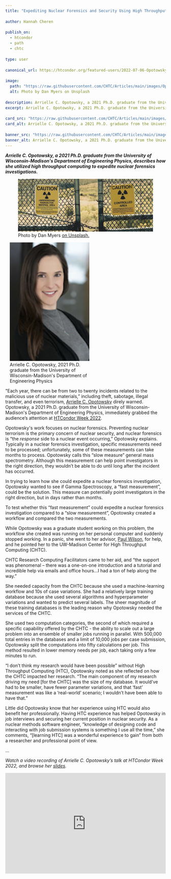 ```yaml
---
title: "Expediting Nuclear Forensics and Security Using High Throughput Computing"

author: Hannah Cheren

publish_on:
  - htcondor
  - path
  - chtc
  
type: user

canonical_url: https://htcondor.org/featured-users/2022-07-06-Opotowsky.html

image:
  path: "https://raw.githubusercontent.com/CHTC/Articles/main/images/Opotowsky-card.jpeg"
  alt: Photo by Dan Myers on Unsplash
  
description: Arrielle C. Opotowsky, a 2021 Ph.D. graduate from the University of Wisconsin-Madison's Department of Engineering Physics, describes how she utilized high throughput computing to expedite nuclear forensics investigations. 
excerpt: Arrielle C. Opotowsky, a 2021 Ph.D. graduate from the University of Wisconsin-Madison's Department of Engineering Physics, describes how she utilized high throughput computing to expedite nuclear forensics investigations. 

card_src: "https://raw.githubusercontent.com/CHTC/Articles/main/images/Opotowsky-card.jpeg"
card_alt: Arrielle C. Opotowsky, a 2021 Ph.D. graduate from the University of Wisconsin-Madison's Department of Engineering Physics, describes how she utilized high throughput computing to expedite nuclear forensics investigations. 

banner_src: "https://raw.githubusercontent.com/CHTC/Articles/main/images/Opotowsky-card.jpeg"
banner_alt: Arrielle C. Opotowsky, a 2021 Ph.D. graduate from the University of Wisconsin-Madison's Department of Engineering Physics, describes how she utilized high throughput computing to expedite nuclear forensics investigations. 
---
```

  ***Arrielle C. Opotowsky, a 2021 Ph.D. graduate from the University of Wisconsin-Madison's Department of Engineering Physics, describes how she utilized high throughput computing to expedite nuclear forensics investigations.***

  <figure>
  <img src="https://raw.githubusercontent.com/CHTC/Articles/main/images/Opotowsky-card.jpeg" alt="Computer rendering of DNA."/>
  <figcaption class="figure-caption">Photo by Dan Myers <a href="https://unsplash.com/photos/xXbQIrWH2_A">on Unsplash.</a><br/></figcaption>
</figure>

  <figure class="figure float-end" style="margin-left: 1em; width: 250px;">
  <img src='https://raw.githubusercontent.com/CHTC/Articles/main/images/Opotowsky-headshot.png' class="figure-img img-fluid rounded" alt="Arrielle C. Opotowsky, 2021 Ph.D. graduate from the University of Wisconsin-Madison's Department of Engineering Physics" width="250px">
  <figcaption class="figure-caption">Arrielle C. Opotowsky, 2021 Ph.D. graduate from the University of Wisconsin-Madison's Department of Engineering Physics<br/></figcaption>
</figure>
  
  "Each year, there can be from two to twenty incidents related to the malicious use of nuclear materials,” including theft, sabotage, illegal transfer, and even terrorism, [Arrielle C. Opotowsky](http://scifun.org/Thesis_Awards/opotowsky.html) direly warned. Opotowsky, a 2021 Ph.D. graduate from the University of Wisconsin-Madison's Department of Engineering Physics, immediately grabbed the audience’s attention at [HTCondor Week 2022](https://agenda.hep.wisc.edu/event/1733/timetable/?view=standard). 

  Opotowsky's work focuses on nuclear forensics. Preventing nuclear terrorism is the primary concern of nuclear security, and nuclear forensics is “the *response* side to a nuclear event occurring,” Opotowsky explains. Typically in a nuclear forensics investigation, specific measurements need to be processed; unfortunately, some of these measurements can take months to process. Opotowsky calls this “slow measure” general mass spectrometry. Although this measurement can help point investigators in the right direction, they wouldn’t be able to do until long after the incident has occurred.

  In trying to learn how she could expedite a nuclear forensics investigation, Opotowsky wanted to see if Gamma Spectroscopy, a “fast measurement”, could be the solution. This measure can potentially point investigators in the right direction, but in days rather than months.

  To test whether this “fast measurement” could expedite a nuclear forensics investigation compared to a “slow measurement”, Opotowsky created a workflow and compared the two measurements.

  While Opotowsky was a graduate student working on this problem, the workflow she created was running on her personal computer and suddenly stopped working. In a panic, she went to her advisor, [Paul Wilson](https://directory.engr.wisc.edu/ep/faculty/wilson_paul), for help, and he pointed her to the UW-Madison Center for High Throughput Computing (CHTC).

  CHTC Research Computing Facilitators came to her aid, and “the support was phenomenal – there was a one-on-one introduction and a tutorial and incredible help via emails and office hours…I had a ton of help along the way.”

  She needed capacity from the CHTC because she used a machine-learning workflow and 10s of case variations. She had a relatively large training database because she used several algorithms and hyperparameter variations and wanted to predict several labels. The sheer magnitude of these training databases is the leading reason why Opotowsky needed the services of the CHTC.

  She used two computation categories, the second of which required a specific capability offered by the CHTC - the ability to scale out a large problem into an ensemble of smaller jobs running in parallel. With 500,000 total entries in the databases and a limit of 10,000 jobs per case submission, Opotowsky split the computations into fifty calculations per job. This method resulted in lower memory needs per job, each taking only a few minutes to run.

  “I don’t think my research would have been possible” without High Throughput Computing (HTC), Opotowsky noted as she reflected on how the CHTC impacted her research. “The main component of my research driving my need [for the CHTC] was the size of my database. It would’ve had to be smaller, have fewer parameter variations, and that ‘fast’ measurement was like a ‘real-world’ scenario; I wouldn’t have been able to have that.” 

  Little did Opotowsky know that her experience using HTC would also benefit her professionally. Having HTC experience has helped Opotowsky in job interviews and securing her current position in nuclear security. As a nuclear methods software engineer, “knowledge of designing code and interacting with job submission systems is something I use all the time,” she comments, “[learning HTC] was a wonderful experience to gain” from both a researcher and professional point of view. 


...

  *Watch a video recording of Arrielle C. Opotowsky’s talk at HTCondor Week 2022, and browse her [slides](https://agenda.hep.wisc.edu/event/1733/contributions/25511/attachments/8299/9577/HTCondorWeek_AOpotowsky.pdf).*
  
  <iframe width="100%" height="315" src="https://www.youtube.com/embed/60lQS9dH0ag" title="YouTube video player" frameborder="0" allow="accelerometer; autoplay; clipboard-write; encrypted-media; gyroscope; picture-in-picture" allowfullscreen></iframe>
